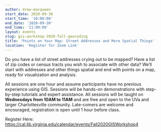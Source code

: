 ```yaml
---
author: drew-macqueen
start_date: 2020-09-30
start_time: '10:00:00'
end_date: '2020-09-30'
end_time: '11:00:00'
layout: events
slug: gis-workshop-2020-fall-geocoding
title: 'Points on Your Map: Street Addresses and More Spatial Things'
location: 'Register for Zoom Link'
---
```


Do you have a list of street addresses crying out to be mapped?  Have a list of zip codes or census tracts you wish to associate with other data?  We’ll start with addresses and other things spatial and end with points on a map, ready for visualization and analysis.  

All sessions are one hour and assume participants have no previous experience using GIS.  Sessions will be hands-on demonstrations with step-by-step tutorials and expert assistance.  All sessions will be taught on **Wednesdays from 10AM to 11AM** and are free and open to the UVa and larger Charlottesville community. Late-comers are welcome and encouraged, registration is open until 1 hour before class.

Register Here: https://cal.lib.virginia.edu/calendar/events/Fall2020GISWorkshop4
